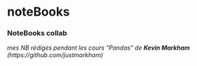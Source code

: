 # noteBooks
<h3>NoteBooks collab </h3>
<i>mes NB rédigés pendant les cours "Pandas"  de <b>Kevin Markham</b>  (https://github.com/justmarkham)
